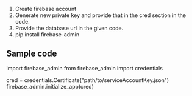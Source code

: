 1. Create firebase account
2. Generate new private key and provide that in the cred section in the code.
3. Provide the database url in the given code.
4. pip install firebase-admin


Sample code 
-------------------------------------------
import firebase_admin
from firebase_admin import credentials

cred = credentials.Certificate("path/to/serviceAccountKey.json")
firebase_admin.initialize_app(cred)
